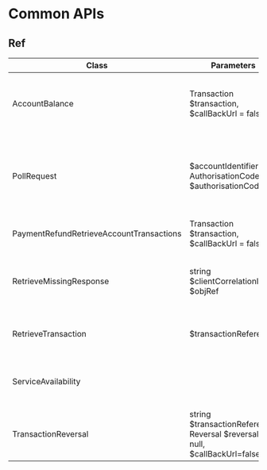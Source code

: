 # Common APIs

## Ref

| Class                                    | Parameters                                                                  | Description                                                                                    |
| ---------------------------------------- | --------------------------------------------------------------------------- | ---------------------------------------------------------------------------------------------- |
| AccountBalance                           | Transaction $transaction, $callBackUrl = false                              | Initiate a merchant payment using the mobile money API.                                        |
| PollRequest                              | $accountIdentifier, AuthorisationCode $authorisationCode                    | Generate an authorisation code which can in turn be used at a merchant to authorise a payment. |
| PaymentRefundRetrieveAccountTransactions | Transaction $transaction, $callBackUrl = false                              | Initiates the request for refund.                                                              |
| RetrieveMissingResponse                  | string $clientCorrelationId, $objRef                                        | Retrieves a representation of the resource assuming that it exists.                            |
| RetrieveTransaction                      | $transactionReference                                                       | Get transaction object using reference id.                                                     |
| ServiceAvailability                      |                                                                             | To determine the availability of the service from the API provider.                            |
| TransactionReversal                      | string $transactionReference, Reversal $reversal = null, $callBackUrl=false | To reverse a merchant transaction in failure scenarios.                                        |
